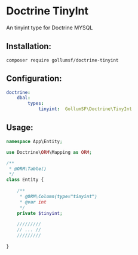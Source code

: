 # Doctrine TinyInt

An tinyint type for Doctrine MYSQL

## Installation:

```shell
composer require gollumsf/doctrine-tinyint
```

## Configuration:

```yaml
doctrine:
    dbal:
        types:
            tinyint:  GollumSF\Doctrine\TinyInt
```


## Usage:


```php
namespace App\Entity;

use Doctrine\ORM\Mapping as ORM;

/**
 * @ORM\Table()
 */
class Entity {
	
	/**
	 * @ORM\Column(type="tinyint")
	 * @var int
	 */
	private $tinyint;
	
	/////////
	// ... //
	/////////
	
}
```
